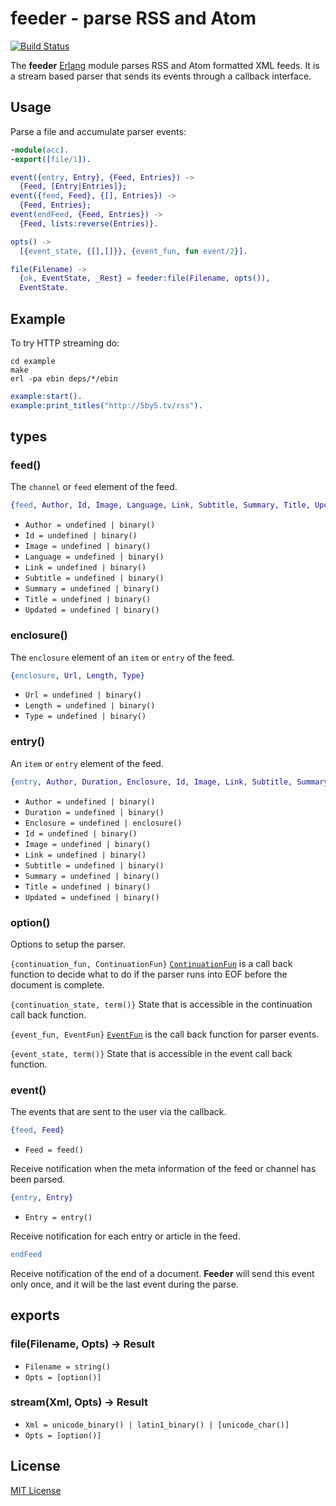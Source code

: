 # feeder - parse RSS and Atom

[![Build Status](https://secure.travis-ci.org/michaelnisi/feeder.svg)](http://travis-ci.org/michaelnisi/feeder)

The **feeder** [Erlang](http://www.erlang.org/) module parses RSS and Atom formatted XML feeds. It is a stream based parser that sends its events through a callback interface.

## Usage

Parse a file and accumulate parser events:

```erlang
-module(acc).
-export([file/1]).

event({entry, Entry}, {Feed, Entries}) ->
  {Feed, [Entry|Entries]};
event({feed, Feed}, {[], Entries}) ->
  {Feed, Entries};
event(endFeed, {Feed, Entries}) ->
  {Feed, lists:reverse(Entries)}.

opts() ->
  [{event_state, {[],[]}}, {event_fun, fun event/2}].

file(Filename) ->
  {ok, EventState, _Rest} = feeder:file(Filename, opts()),
  EventState.
```

## Example

To try HTTP streaming do:

```
cd example
make
erl -pa ebin deps/*/ebin
```

```erlang
example:start().
example:print_titles("http://5by5.tv/rss").
```

## types

### feed()

The `channel` or `feed` element of the feed.

```erlang
{feed, Author, Id, Image, Language, Link, Subtitle, Summary, Title, Updated}
```
- `Author = undefined | binary()`
- `Id = undefined | binary()`
- `Image = undefined | binary()`
- `Language = undefined | binary()`
- `Link = undefined | binary()`
- `Subtitle = undefined | binary()`
- `Summary = undefined | binary()`
- `Title = undefined | binary()`
- `Updated = undefined | binary()`

### enclosure()

The `enclosure` element of an `item` or `entry` of the feed.

```erlang
{enclosure, Url, Length, Type}
```

- `Url = undefined | binary()`
- `Length = undefined | binary()`
- `Type = undefined | binary()`

### entry()

An `item` or `entry` element of the feed.

```erlang
{entry, Author, Duration, Enclosure, Id, Image, Link, Subtitle, Summary, Title, Updated}
```

- `Author = undefined | binary()`
- `Duration = undefined | binary()`
- `Enclosure = undefined | enclosure()`
- `Id = undefined | binary()`
- `Image = undefined | binary()`
- `Link = undefined | binary()`
- `Subtitle = undefined | binary()`
- `Summary = undefined | binary()`
- `Title = undefined | binary()`
- `Updated = undefined | binary()`

### option()

Options to setup the parser.

`{continuation_fun, ContinuationFun}`
[`ContinuationFun`](http://www.erlang.org/doc/man/xmerl_sax_parser.html#ContinuationFun-1) is a call back function to decide what to do if the parser runs into EOF before the document is complete.

`{continuation_state, term()}`
State that is accessible in the continuation call back function.

`{event_fun, EventFun}`
[`EventFun`](http://www.erlang.org/doc/man/xmerl_sax_parser.html#EventFun-3) is the call back function for parser events.

`{event_state, term()}`
State that is accessible in the event call back function.

### event()

The events that are sent to the user via the callback.

```erlang
{feed, Feed}
```

- `Feed = feed()`

Receive notification when the meta information of the feed or channel has been parsed.

```erlang
{entry, Entry}
```

- `Entry = entry()`

Receive notification for each entry or article in the feed.

```erlang
endFeed
```

Receive notification of the end of a document. **Feeder** will send this event only once, and it will be the last event during the parse.

## exports

### file(Filename, Opts) -> Result

- `Filename = string()`
- `Opts = [option()]`

### stream(Xml, Opts) -> Result

- `Xml = unicode_binary() | latin1_binary() | [unicode_char()]`
- `Opts = [option()]`

## License

[MIT License](https://raw.github.com/michaelnisi/feeder/master/LICENSE)
